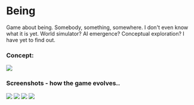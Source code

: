 # Being
Game about being. Somebody, something, somewhere. I don't even know what it is yet. World simulator? AI emergence? Conceptual exploration? I have yet to find out.

### Concept:
<img src="https://raw.github.com/idpsycho/being/master/concepts/human-and-animals.png">

### Screenshots - how the game evolves..

<img src="https://raw.github.com/idpsycho/being/master/concepts/01-eyes.png">

<img src="https://raw.github.com/idpsycho/being/master/concepts/02-wolf_hunt.png">

<img src="https://raw.github.com/idpsycho/being/master/concepts/03-seeing_world.png">

<img src="https://raw.github.com/idpsycho/being/master/concepts/04-hungry_wolf_ai.png">
